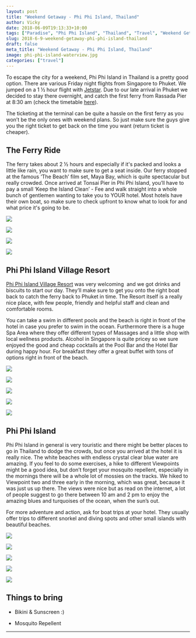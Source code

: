 ```yaml
---
layout: post
title: "Weekend Getaway - Phi Phi Island, Thailand"
author: Vicky
date: 2018-06-09T19:13:33+10:00
tags: ["Paradise", "Phi Phi Island", "Thailand", "Travel", "Weekend Getaway"]
slug: 2018-6-9-weekend-getaway-phi-phi-island-thailand
draft: false
meta_title: "Weekend Getaway - Phi Phi Island, Thailand"
image: phi-phi-island-waterview.jpg
categories: ["travel"]
---
```


To escape the city for a weekend, Phi Phi Island in Thailand is a pretty good option. There are various Friday night flights from Singapore to Phuket. <!-- end -->We jumped on a 1 ½ hour flight with [Jetstar](https://www.jetstar.com/sg/en/home). Due to our late arrival in Phuket we decided to stay there overnight, and catch the first ferry from Rassada Pier at 8:30 am (check the timetable [here](https://www.phuketferry.com/)).

The ticketing at the terminal can be quite a hassle on the first ferry as you won’t be the only ones with weekend plans. So just make sure the guys give you the right ticket to get back on the time you want (return ticket is cheaper).

## The Ferry Ride

The ferry takes about 2 ½ hours and especially if it's packed and looks a little like rain, you want to make sure to get a seat inside. Our ferry stopped at the famous ‘The Beach’ film set, Maya Bay, which is quite spectacular but really crowded. Once arrived at Tonsai Pier in Phi Phi Island, you’ll have to pay a small ‘Keep the Island Clean’ - Fee and walk straight into a whole bunch of gentlemen wanting to take you to YOUR hotel. Most hotels have their own boat, so make sure to check upfront to know what to look for and what price it's going to be.

![](./kho-phi-phi-restaurant.jpg)

![](./phi-phi-island-harbor-boats.jpg)

![](./phi-phi-island-harbor.jpg)

![](./phi-phi-island-mountains.jpg)

## Phi Phi Island Village Resort

[Phi Phi Island Village Resort](https://www.phiphiislandvillage.com/) was very welcoming  and we got drinks and biscuits to start our day. They’ll make sure to get you onto the right boat back to catch the ferry back to Phuket in time. The Resort itself is a really nice place, with few people, friendly and helpful staff and clean and comfortable rooms.

You can take a swim in different pools and the beach is right in front of the hotel in case you prefer to swim in the ocean. Furthermore there is a huge Spa Area where they offer different types of Massages and a little shop with local wellness products. Alcohol in Singapore is quite pricey so we sure enjoyed the good and cheap cocktails at the Pool Bar and the Hotel Bar during happy hour. For breakfast they offer a great buffet with tons of options right in front of the beach.

![](./phi-phi-island-village-resort.jpg)

![](./phi-phi-island-hammock.jpg)

![](./phi-phi-island-beach-and-ocean.jpg)

![](./phi-phi-island-hammock-panorama.jpg)

![](./phi-phi-island-resort-cocktails.jpg)

## Phi Phi Island

Phi Phi Island in general is very touristic and there might be better places to go in Thailand to dodge the crowds, but once you arrived at the hotel it is really nice. The white beaches with endless crystal clear blue water are amazing. If you feel to do some exercises, a hike to different Viewpoints might be a good idea, but don’t forget your mosquito repellent, especially in the mornings there will be a whole lot of mossies on the tracks. We hiked to Viewpoint two and three early in the morning, which was great, because it was just us up there. The views were nice but as read on the internet, a lot of people suggest to go there between 10 am and 2 pm to enjoy the amazing blues and turquoises of the ocean, when the sun’s out.

For more adventure and action, ask for boat trips at your hotel. They usually offer trips to different snorkel and diving spots and other small islands with beautiful beaches.

![](./phi-phi-island-boats.jpg)

![](./phi-phi-island-mountain-view.jpg)

![](./phi-phi-island-panorama.jpg)

![](./phi-phi-island-waterview.jpg)

![](./phi-phi-island-boats-on-beach.jpg)

## Things to bring

*   Bikini & Sunscreen :)
    
*   Mosquito Repellent
    

* * *